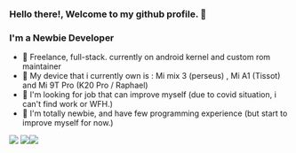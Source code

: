### Hello there!, Welcome to my github profile. 👋

### I'm a Newbie Developer
- 🔭 Freelance, full-stack. currently on android kernel and custom rom maintainer
- 📱 My device that i currently own is : Mi mix 3 (perseus) , Mi A1 (Tissot) and Mi 9T Pro (K20 Pro / Raphael)
- 🌱 I'm looking for job that can improve myself (due to covid situation, i can't find work or WFH.)
- 👀 I'm totally newbie, and have few programming experience (but start to improve myself for now.)

![](https://github-profile-summary-cards.vercel.app/api/cards/profile-details?username=lolipuru&theme=dracula)
![](https://github-profile-summary-cards.vercel.app/api/cards/stats?username=lolipuru&theme=dracula)![](https://github-profile-summary-cards.vercel.app/api/cards/productive-time?username=lolipuru&theme=dracula)

<!---
lolipuru/lolipuru is a ✨ special ✨ repository because its `README.md` (this file) appears on your GitHub profile.
You can click the Preview link to take a look at your changes.
--->
